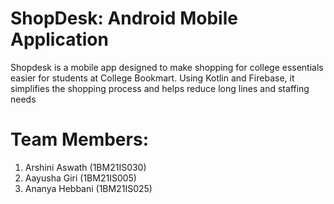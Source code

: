 # ShopDesk: Android Mobile Application
Shopdesk is a mobile app designed to make shopping for college essentials easier for students at College Bookmart. Using Kotlin and Firebase, it simplifies the shopping process and helps reduce long lines and staffing needs

# Team Members:
1. Arshini Aswath (1BM21IS030)
2. Aayusha Giri (1BM21IS005)
3. Ananya Hebbani (1BM21IS025)

